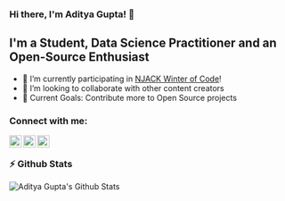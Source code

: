 ### Hi there, I'm Aditya Gupta! 👋

## I'm a Student, Data Science Practitioner and an Open-Source Enthusiast

- 🔭 I’m currently participating in [NJACK Winter of Code](https://njackwinterofcode.github.io/)!
- 👯 I’m looking to collaborate with other content creators
- 🥅 Current Goals: Contribute more to Open Source projects

### Connect with me:


[<img align="left" alt="Aditya Gupta | LinkedIn" width="22px" src="https://cdn.jsdelivr.net/npm/simple-icons@v3/icons/linkedin.svg" />][linkedin]
[<img align="left" alt="Aditya Gupta | Twitter" width="22px" src="https://cdn.jsdelivr.net/npm/simple-icons@v3/icons/twitter.svg" />][twitter]
[<img align="left" alt="Aditya Gupta | Gmail" width="22px" src="https://cdn.jsdelivr.net/npm/simple-icons@v3/icons/gmail.svg" />][gmail]

<br />

### :zap: Github Stats
<p>
  <img align="left" alt="Aditya Gupta's Github Stats" src="https://github-readme-stats.codestackr.vercel.app/api?username=Aditya-Gupta1&show_icons=true&hide_border=true" />
</p>


[linkedin]: https://www.linkedin.com/in/aditya-gupta008
[twitter]: https://www.twitter.com/itsadityagupta
[gmail]: mailto:guptaaditya008@gmail.com